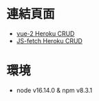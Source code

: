 # 連結頁面
- [vue-2 Heroku CRUD](https://gmwu185.github.io/node-todolist/index.html)
- [JS-fetch Heroku CRUD](https://gmwu185.github.io/node-todolist/ajax-get.html)

# 環境
- node v16.14.0 & npm v8.3.1
